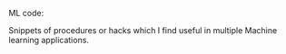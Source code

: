ML code:

Snippets of procedures or hacks which I find useful in multiple Machine learning applications.
